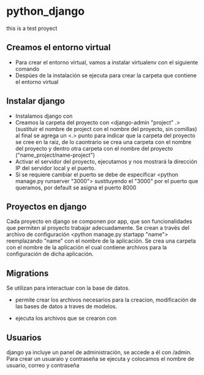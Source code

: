 # python_django

this is a test proyect

## Creamos el entorno virtual

* Para crear el entorno virtual, vamos a instalar virtualenv con el siguiente comando <pip install virtualenv>
* Despúes de la instalación se ejecuta <virtualenv venv> para crear la carpeta que contiene el entorno virtual

## Instalar django

* Instalamos django con <pip install django>
* Creamos la carpeta del proyecto con <django-admin "project" .> (sustituir el nombre de project con el nombre del proyecto, sin comillas) al final se agrega un <.> punto para indicar que la carpeta del proyecto se cree en la raiz, de lo caontrario se crea una carpeta con el nombre del proyecto y dentro otra carpeta con el nombre del proyecto ("name_project/name-project")
* Activar el servidor del proyecto, ejecutamos <python manage.py runserver> y nos mostrará la dirección IP del servidor local y el puerto.
* Si se requiere cambiar el puerto se debe de especificar <python manage.py runserver "3000"> sustituyendo el "3000" por el puerto que queramos, por default se asigna el puerto 8000

## Proyectos en django

Cada proyecto en django se componen por app, que son funcionalidades que permiten al proyecto trabajar adecuadamente. Se crean a través del archivo de configuración <python manage.py startapp "name"> reemplazando "name" con el nombre de la aplicación.
Se crea una carpeta con el nombre de la aplicación el cual contiene archivos para la configuración de dicha aplicación.

## Migrations

Se utilizan para interactuar con la base de datos.
* <python manage.py makemigrations> permite crear los archivos necesarios para la creacion, modificación de las bases de datos a traves de modelos.

* <python manage.py migrate> ejecuta los archivos que se crearon con <makemigrations>

## Usuarios
django ya incluye un panel de administración, se accede a él con /admin. 
Para crear un usuaraio y contraseña se ejecuta <python manage.py createsuperuser> y colocamos el nombre de usuario, correo y contraseña